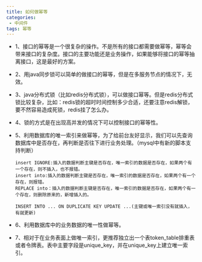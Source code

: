 ```yaml
---
title: 如何做幂等
categories:
 - 中间件
tags: 幂等
---
```


* 1、接口的幂等是一个很复杂的操作。不是所有的接口都需要做幂等，幂等会带来接口的复杂度。接口的主要功能还是业务操作，如果能够将接口的幂等抽离接口，这是最好的方案。
* 2、用java同步锁可以简单的做接口的幂等，但是在多服务节点的情况下，无效。
* 3、java分布式锁（比如redis分布式锁），可以做接口幂等。但是redis分布式锁比较复杂，比如：redis锁的超时时间控制多少合适，还要注意redis解锁，要不然容易造成死锁，redis挂了怎么办。
* 4、锁的方式是在出现高并发的情况下可以控制接口的幂等性。
* 5、利用数据库的唯一索引来做幂等，为了给前台友好显示，我们可以先查询数据库中是否存在，再判断是否往下进行业务处理。（mysql中有新的脚本支持判断）  

    ```
    insert IGNORE:插入的数据判断主键是否存在，唯一索引的数据是否存在，如果两个有一个存在，则不插入，也不报错。
    insert into:插入的数据判断主键是否存在，唯一索引的数据是否存在，如果两个有一个存在，则报错。
    REPLACE into：插入的数据判断主键是否存在，唯一索引的数据是否存在，如果两个有一个存在，则删除原来的，新增插入的。

    INSERT INTO ... ON DUPLICATE KEY UPDATE ...(主键或唯一索引没有就插入，有就更新)
    ```
* 6、利用数据库中的业务数据的唯一性做幂等。
* 7、相对于在业务表面上做唯一索引，更推荐独立出一个表token_table排重表或者令牌表。表中主要字段是unique_key，并在unique_key上建立唯一索引。